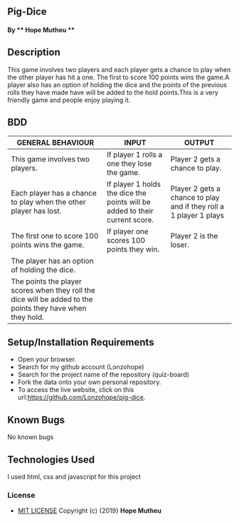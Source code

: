 ## Pig-Dice

#### By ** Hope Mutheu **

## Description

This game involves two players and each player gets a chance to play when the other player has hit a one. The first to score 100 points wins the game.A player also has an option of holding  the dice and the points of the previous rolls they have made have will be added to the hold points.This is a very friendly game and people enjoy playing it.

## BDD


| GENERAL BEHAVIOUR                                                                                          	| INPUT                                                                       	| OUTPUT                                                             	|
|------------------------------------------------------------------------------------------------------------	|-----------------------------------------------------------------------------	|--------------------------------------------------------------------	|
| This game involves two players.                                                                            	| If player 1 rolls a one they lose the game.                                 	| Player 2 gets a chance to play.                                    	|
| Each player has a chance to play when the other player has lost.                                           	| If player 1 holds the dice the points will be added to their current score. 	| Player 2 gets a chance to play and if they roll a 1 player 1 plays 	|
| The first one to score 100 points wins the game.                                                           	| If player one scores 100 points they win.                                   	| Player 2 is the loser.                                             	|
| The player has an option of holding the dice.                                                              	|                                                                             	|                                                                    	|
| The points the player scores when they roll the dice will be added to the points they have when they hold. 	|                                                                             	|                                                                    	|
## Setup/Installation Requirements

* Open your browser.
* Search for my github account (Lonzohope)
* Search for the project name of the repository (quiz-board)
* Fork the data onto your own personal repository.
* To access the live website, click on this url:https://github.com/Lonzohope/pig-dice.

## Known Bugs

No known bugs

## Technologies Used

I used html, css and javascript for this project

### License

* [MIT LICENSE](LICENSE)
Copyright (c) {2019} **Hope Mutheu**
